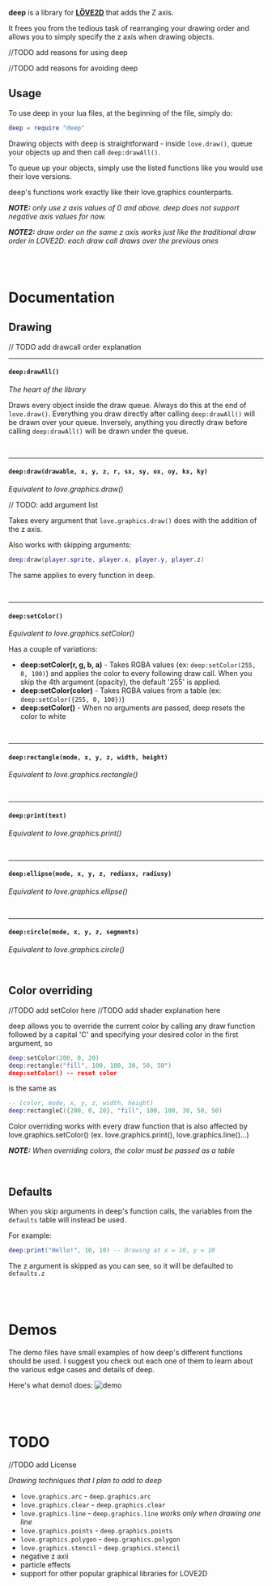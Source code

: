 **deep** is a library for [**LÖVE2D**](https://love2d.org) that adds the Z axis.

It frees you from the tedious task of rearranging your drawing order and allows you
to simply specify the z axis when drawing objects.

//TODO add reasons for using deep

//TODO add reasons for avoiding deep

## Usage
To use deep in your lua files, at the beginning of the file, simply do:

```Lua
deep = require "deep"
```

Drawing objects with deep is straightforward - inside `love.draw()`, queue your objects up and 
then call `deep:drawAll()`.

To queue up your objects, simply use the listed functions like you would use their love versions.

deep's functions work exactly like their love.graphics counterparts.

***NOTE:** only use z axis values of 0 and above. deep does not support negative axis values for now.*

***NOTE2:** draw order on the same z axis works just like the traditional draw order in LOVE2D: 
each draw call draws over the previous ones*

<br><br>

# Documentation

## Drawing

// TODO add drawcall order explanation

---
#### `deep:drawAll()`
*The heart of the library*

Draws every object inside the draw queue. Always do this at the end of `love.draw()`.
Everything you draw directly after calling `deep:drawAll()` will be drawn over your queue. 
Inversely, anything you directly draw before calling `deep:drawAll()` will be drawn under the queue.

<br>

---
#### `deep:draw(drawable, x, y, z, r, sx, sy, ox, oy, kx, ky)`
*Equivalent to love.graphics.draw()*

// TODO: add argument list

Takes every argument that `love.graphics.draw()` does with the addition of the z axis.

Also works with skipping arguments:

```Lua
deep:draw(player.sprite, player.x, player.y, player.z)
```

The same applies to every function in deep.

<br>

---
#### `deep:setColor()`
*Equivalent to love.graphics.setColor()*

Has a couple of variations:
* **deep:setColor(r, g, b, a)** - Takes RGBA values (ex: `deep:setColor(255, 0, 100)`) and applies the 
color to every following draw call. When you skip the 4th argument (opacity), the default '255' is 
applied.
* **deep:setColor(color)** - Takes RGBA values from a table (ex: `deep:setColor({255, 0, 100})`)
* **deep:setColor()** - When no arguments are passed, deep resets the color to white

<br>

---
#### `deep:rectangle(mode, x, y, z, width, height)`
*Equivalent to love.graphics.rectangle()*

<br>

---
#### `deep:print(text)`
*Equivalent to love.graphics.print()*

<br>

---
#### `deep:ellipse(mode, x, y, z, rediusx, radiusy)`
*Equivalent to love.graphics.ellipse()*

<br>

---
#### `deep:circle(mode, x, y, z, segments)`
*Equivalent to love.graphics.circle()*

<br>

## Color overriding

//TODO add setColor here
//TODO add shader explanation here

deep allows you to override the current color by calling any draw function followed by a capital
 'C' and specifying your desired color in the first argument, so 

```Lua
deep:setColor(200, 0, 20)
deep:rectangle("fill", 100, 100, 30, 50, 50")
deep:setColor() -- reset color
```

is the same as

```Lua
-- (color, mode, x, y, z, width, height)
deep:rectangleC({200, 0, 20}, "fill", 100, 100, 30, 50, 50) 
```

Color overriding works with every draw function that is also affected by love.graphics.setColor()
(ex. love.graphics.print(), love.graphics.line()...)

***NOTE:** When overriding colors, the color must be passed as a table*

<br>

## Defaults

When you skip arguments in deep's function calls, the variables from the `defaults` table will 
instead be used. 

For example:
```Lua
deep:print("Hello!", 10, 10) -- Drawing at x = 10, y = 10
```

The z argument is skipped as you can see, so it will be defaulted to `defaults.z`

<br><br>

# Demos
The demo files have small examples of how deep's different functions should be used. I suggest 
you check out each one of them to learn about the various edge cases and details of deep.

Here's what demo1 does:
![demo](https://i.imgur.com/jRJXcZL.gif)

<br><br>

# TODO
//TODO add License

*Drawing techniques that I plan to add to deep* 

* `love.graphics.arc` - `deep.graphics.arc`
* `love.graphics.clear` - `deep.graphics.clear`
* `love.graphics.line` - `deep.graphics.line` *works only when drawing one line*
* `love.graphics.points` - `deep.graphics.points`
* `love.graphics.polygon` - `deep.graphics.polygon`
* `love.graphics.stencil` - `deep.graphics.stencil`
* negative z axii
* particle effects
* support for other popular graphical libraries for LOVE2D
